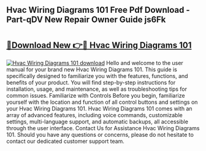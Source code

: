 ## Hvac Wiring Diagrams 101 Free Pdf Download - Part-qDV New Repair Owner Guide js6Fk

# <h2><a href="http://dfjti4k.blite.top/?on=Hvac+Wiring+Diagrams+101">🔗Download New 👉🔴 Hvac Wiring Diagrams 101</a></h2>

[![Hvac Wiring Diagrams 101 download](https://i.imgur.com/lujVjoI.png)](http://dfjti4k.blite.top/?on=Hvac+Wiring+Diagrams+101)
Hello and welcome to the user manual for your brand new Hvac Wiring Diagrams 101. This guide is specifically designed to familiarize you with the features, functions, and benefits of your product. You will find step-by-step instructions for installation, usage, and maintenance, as well as troubleshooting tips for common issues. Familiarize with Controls Before you begin, familiarize yourself with the location and function of all control buttons and settings on your Hvac Wiring Diagrams 101. Hvac Wiring Diagrams 101 comes with an array of advanced features, including voice commands, customizable settings, multi-language support, and automatic backups, all accessible through the user interface. Contact Us for Assistance Hvac Wiring Diagrams 101. Should you have any questions or concerns, please do not hesitate to contact our dedicated customer support team.
